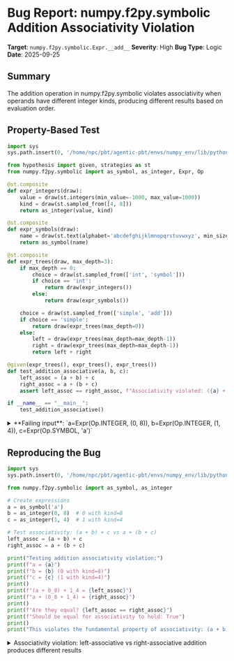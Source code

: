 # Bug Report: numpy.f2py.symbolic Addition Associativity Violation

**Target**: `numpy.f2py.symbolic.Expr.__add__`
**Severity**: High
**Bug Type**: Logic
**Date**: 2025-09-25

## Summary

The addition operation in numpy.f2py.symbolic violates associativity when operands have different integer kinds, producing different results based on evaluation order.

## Property-Based Test

```python
import sys
sys.path.insert(0, '/home/npc/pbt/agentic-pbt/envs/numpy_env/lib/python3.13/site-packages')

from hypothesis import given, strategies as st
from numpy.f2py.symbolic import as_symbol, as_integer, Expr, Op

@st.composite
def expr_integers(draw):
    value = draw(st.integers(min_value=-1000, max_value=1000))
    kind = draw(st.sampled_from([4, 8]))
    return as_integer(value, kind)

@st.composite
def expr_symbols(draw):
    name = draw(st.text(alphabet='abcdefghijklmnopqrstuvwxyz', min_size=1, max_size=10))
    return as_symbol(name)

@st.composite
def expr_trees(draw, max_depth=3):
    if max_depth == 0:
        choice = draw(st.sampled_from(['int', 'symbol']))
        if choice == 'int':
            return draw(expr_integers())
        else:
            return draw(expr_symbols())

    choice = draw(st.sampled_from(['simple', 'add']))
    if choice == 'simple':
        return draw(expr_trees(max_depth=0))
    else:
        left = draw(expr_trees(max_depth=max_depth-1))
        right = draw(expr_trees(max_depth=max_depth-1))
        return left + right

@given(expr_trees(), expr_trees(), expr_trees())
def test_addition_associative(a, b, c):
    left_assoc = (a + b) + c
    right_assoc = a + (b + c)
    assert left_assoc == right_assoc, f"Associativity violated: ({a} + {b}) + {c} = {left_assoc} != {right_assoc} = {a} + ({b} + {c})"

if __name__ == "__main__":
    test_addition_associative()
```

<details>

<summary>
**Failing input**: `a=Expr(Op.INTEGER, (0, 8)), b=Expr(Op.INTEGER, (1, 4)), c=Expr(Op.SYMBOL, 'a')`
</summary>
```
Traceback (most recent call last):
  File "/home/npc/pbt/agentic-pbt/worker_/18/hypo.py", line 42, in <module>
    test_addition_associative()
    ~~~~~~~~~~~~~~~~~~~~~~~~~^^
  File "/home/npc/pbt/agentic-pbt/worker_/18/hypo.py", line 36, in test_addition_associative
    def test_addition_associative(a, b, c):
                   ^^^
  File "/home/npc/pbt/agentic-pbt/envs/numpy_env/lib/python3.13/site-packages/hypothesis/core.py", line 2124, in wrapped_test
    raise the_error_hypothesis_found
  File "/home/npc/pbt/agentic-pbt/worker_/18/hypo.py", line 39, in test_addition_associative
    assert left_assoc == right_assoc, f"Associativity violated: ({a} + {b}) + {c} = {left_assoc} != {right_assoc} = {a} + ({b} + {c})"
           ^^^^^^^^^^^^^^^^^^^^^^^^^
AssertionError: Associativity violated: (0_8 + 1) + a = 1_8 + a != 1 + a = 0_8 + (1 + a)
Falsifying example: test_addition_associative(
    a=Expr(Op.INTEGER, (0, 8)),
    b=Expr(Op.INTEGER, (1, 4)),
    c=Expr(Op.SYMBOL, 'a'),
)
Explanation:
    These lines were always and only run by failing examples:
        /home/npc/pbt/agentic-pbt/envs/numpy_env/lib/python3.13/site-packages/numpy/f2py/symbolic.py:250
        /home/npc/pbt/agentic-pbt/envs/numpy_env/lib/python3.13/site-packages/numpy/f2py/symbolic.py:274
        /home/npc/pbt/agentic-pbt/envs/numpy_env/lib/python3.13/site-packages/numpy/f2py/symbolic.py:280
        /home/npc/pbt/agentic-pbt/envs/numpy_env/lib/python3.13/site-packages/numpy/f2py/symbolic.py:318
        /home/npc/miniconda/lib/python3.13/enum.py:1336
```
</details>

## Reproducing the Bug

```python
import sys
sys.path.insert(0, '/home/npc/pbt/agentic-pbt/envs/numpy_env/lib/python3.13/site-packages')

from numpy.f2py.symbolic import as_symbol, as_integer

# Create expressions
a = as_symbol('a')
b = as_integer(0, 8)  # 0 with kind=8
c = as_integer(1, 4)  # 1 with kind=4

# Test associativity: (a + b) + c vs a + (b + c)
left_assoc = (a + b) + c
right_assoc = a + (b + c)

print("Testing addition associativity violation:")
print(f"a = {a}")
print(f"b = {b} (0 with kind=8)")
print(f"c = {c} (1 with kind=4)")
print()
print(f"(a + 0_8) + 1_4 = {left_assoc}")
print(f"a + (0_8 + 1_4) = {right_assoc}")
print()
print(f"Are they equal? {left_assoc == right_assoc}")
print(f"Should be equal for associativity to hold: True")
print()
print("This violates the fundamental property of associativity: (a + b) + c == a + (b + c)")
```

<details>

<summary>
Associativity violation: left-associative vs right-associative addition produces different results
</summary>
```
Testing addition associativity violation:
a = a
b = 0_8 (0 with kind=8)
c = 1 (1 with kind=4)

(a + 0_8) + 1_4 = 1 + a
a + (0_8 + 1_4) = 1_8 + a

Are they equal? False
Should be equal for associativity to hold: True

This violates the fundamental property of associativity: (a + b) + c == a + (b + c)
```
</details>

## Why This Is A Bug

This violates the fundamental mathematical property of associativity that states `(a + b) + c` must equal `a + (b + c)` for all values. The bug occurs because the normalization process in numpy.f2py.symbolic incorrectly handles integer kinds when zeros are involved:

1. **Left-associative evaluation `(a + 0_8) + 1_4`**:
   - First: `a + 0_8` normalizes to just `a` (zero is removed, kind=8 information lost)
   - Then: `a + 1_4` results in `1 + a` where 1 has kind=4

2. **Right-associative evaluation `a + (0_8 + 1_4)`**:
   - First: `0_8 + 1_4` becomes `1_8` (kind is promoted to max(8,4)=8)
   - Then: `a + 1_8` results in `1_8 + a` where 1 has kind=8

The result depends on evaluation order, which is mathematically incorrect. This affects F2PY's ability to correctly process Fortran expressions with mixed precision, potentially leading to incorrect dimension specifications and type mismatches.

## Relevant Context

The numpy.f2py.symbolic module is critical for F2PY (Fortran to Python interface generator) which parses and evaluates Fortran expressions. The module implements a symbolic engine for analyzing dimension specifications and other expressions in Fortran code. The bug is in the interaction between:

1. The `__add__` method (lines 427-453 in symbolic.py) which handles addition with kind promotion
2. The `normalize` function (lines 790-924) which simplifies expressions but loses kind information when zeros are removed
3. Line 810 contains a TODO comment: `# TODO: determine correct kind` indicating this is a known area needing improvement

Key source locations:
- `/home/npc/pbt/agentic-pbt/envs/numpy_env/lib/python3.13/site-packages/numpy/f2py/symbolic.py:427-453` (__add__ method)
- `/home/npc/pbt/agentic-pbt/envs/numpy_env/lib/python3.13/site-packages/numpy/f2py/symbolic.py:810` (TODO comment about kind determination)

## Proposed Fix

The issue stems from the normalize function returning a zero without preserving the maximum kind from the original terms. When all terms cancel out to zero, the function should track and preserve the maximum kind from all terms that were present.

```diff
--- a/symbolic.py
+++ b/symbolic.py
@@ -796,6 +796,7 @@ def normalize(obj):
     if obj.op is Op.TERMS:
         d = {}
+        max_kind = 4  # Track maximum kind seen
         for t, c in obj.data.items():
             if c == 0:
                 continue
@@ -804,11 +805,16 @@ def normalize(obj):
                 c = 1
             if t.op is Op.TERMS:
                 for t1, c1 in t.data.items():
+                    if t1.op in (Op.INTEGER, Op.REAL) and isinstance(t1.data[1], int):
+                        max_kind = max(max_kind, t1.data[1])
                     _pairs_add(d, t1, c1 * c)
             else:
+                if t.op in (Op.INTEGER, Op.REAL) and isinstance(t.data[1], int):
+                    max_kind = max(max_kind, t.data[1])
                 _pairs_add(d, t, c)
         if len(d) == 0:
-            # TODO: determine correct kind
-            return as_number(0)
+            # Return zero with the maximum kind seen in the terms
+            return as_number(0, max_kind)
         elif len(d) == 1:
             (t, c), = d.items()
             if c == 1:
```